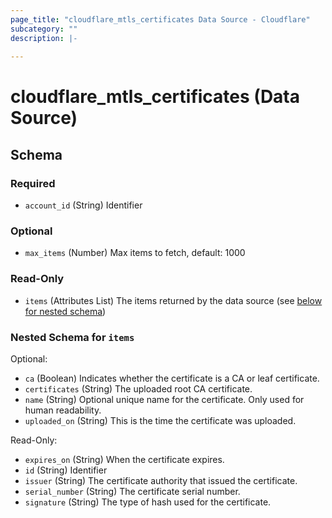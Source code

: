 ```yaml
---
page_title: "cloudflare_mtls_certificates Data Source - Cloudflare"
subcategory: ""
description: |-
  
---
```


# cloudflare_mtls_certificates (Data Source)




<!-- schema generated by tfplugindocs -->
## Schema

### Required

- `account_id` (String) Identifier

### Optional

- `max_items` (Number) Max items to fetch, default: 1000

### Read-Only

- `items` (Attributes List) The items returned by the data source (see [below for nested schema](#nestedatt--items))

<a id="nestedatt--items"></a>
### Nested Schema for `items`

Optional:

- `ca` (Boolean) Indicates whether the certificate is a CA or leaf certificate.
- `certificates` (String) The uploaded root CA certificate.
- `name` (String) Optional unique name for the certificate. Only used for human readability.
- `uploaded_on` (String) This is the time the certificate was uploaded.

Read-Only:

- `expires_on` (String) When the certificate expires.
- `id` (String) Identifier
- `issuer` (String) The certificate authority that issued the certificate.
- `serial_number` (String) The certificate serial number.
- `signature` (String) The type of hash used for the certificate.


